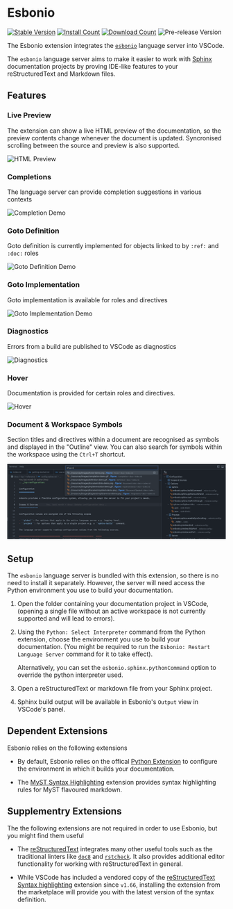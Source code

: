 # Esbonio

[![Stable Version](https://img.shields.io/visual-studio-marketplace/v/swyddfa.esbonio.svg?label=stable&color=&style=flat-square)](https://marketplace.visualstudio.com/items?itemName=swyddfa.esbonio)
[![Install Count](https://img.shields.io/visual-studio-marketplace/i/swyddfa.esbonio.svg?style=flat-square)](https://marketplace.visualstudio.com/items?itemName=swyddfa.esbonio)
[![Download Count](https://img.shields.io/visual-studio-marketplace/d/swyddfa.esbonio.svg?style=flat-square)](https://marketplace.visualstudio.com/items?itemName=swyddfa.esbonio)
![Pre-release Version](https://img.shields.io/visual-studio-marketplace/v/swyddfa.esbonio?include_prereleases&label=pre-release&style=flat-square)

The Esbonio extension integrates the [`esbonio`](https://pypi.org/project/esbonio/) language server into VSCode.

The `esbonio` language server aims to make it easier to work with [Sphinx](https://www.sphinx-doc.org/en/master/) documentation projects by proving IDE-like features to your reStructuredText and Markdown files.

## Features

### Live Preview

The extension can show a live HTML preview of the documentation, so the preview contents change whenever the document is updated.
Syncronised scrolling between the source and preview is also supported.

![HTML Preview](../resources/images/vscode-preview-demo.gif)

### Completions

The language server can provide completion suggestions in various contexts

![Completion Demo](../resources/images/completion-demo.gif)

### Goto Definition

Goto definition is currently implemented for objects linked to by `:ref:` and `:doc:` roles

![Goto Definition Demo](../resources/images/definition-demo.gif)

### Goto Implementation

Goto implementation is available for roles and directives

![Goto Implementation Demo](../resources/images/implementation-demo.gif)
### Diagnostics

Errors from a build are published to VSCode as diagnostics

![Diagnostics](../resources/images/diagnostic-sphinx-errors-demo.png)

### Hover

Documentation is provided for certain roles and directives.

![Hover](../resources/images/hover-demo.png)

### Document & Workspace Symbols

Section titles and directives within a document are recognised as symbols and displayed in the "Outline" view.
You can also search for symbols within the workspace using the `Ctrl+T` shortcut.

![Document & Worspace Symbols](../resources/images/document-workspace-symbols-demo.png)

## Setup

The `esbonio` language server is bundled with this extension, so there is no need to install it separately.
However, the server will need access the Python environment you use to build your documentation.

1. Open the folder containing your documentation project in VSCode, (opening a single file without an active workspace is not currently supported and will lead to errors).

1. Using the `Python: Select Interpreter` command from the Python extension, choose the environment you use to build your documentation.
   (You might be required to run the `Esbonio: Restart Language Server` command for it to take effect).

   Alternatively, you can set the `esbonio.sphinx.pythonCommand` option to override the python interpreter used.

1. Open a reStructuredText or markdown file from your Sphinx project.

1. Sphinx build output will be available in Esbonio's `Output` view in VSCode's panel.

## Dependent Extensions

Esbonio relies on the following extensions

- By default, Esbonio relies on the offical [Python Extension](https://marketplace.visualstudio.com/items?itemName=ms-python.python) to configure the environment in which it builds your documentation.

- The [MyST Syntax Highlighting](https://marketplace.visualstudio.com/items?itemName=chrisjsewell.myst-tml-syntax) extension provides syntax highlighting rules for MyST flavoured markdown.

## Supplementry Extensions

The the following extensions are not required in order to use Esbonio, but you might find them useful

- The [reStructuredText](https://marketplace.visualstudio.com/items?itemName=lextudio.restructuredtext) integrates many other useful tools such as the traditional linters like [`doc8`](https://pypi.org/project/doc8/) and [`rstcheck`](https://pypi.org/project/rstcheck/).
  It also provides additional editor functionality for working with reStructuredText in general.

- While VSCode has included a vendored copy of the [reStructuredText Syntax highlighting](https://marketplace.visualstudio.com/items?itemName=trond-snekvik.simple-rst) extension since `v1.66`, installing the extension from the marketplace will provide you with the latest version of the syntax definition.
